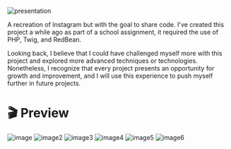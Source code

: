 ![presentation](https://user-images.githubusercontent.com/86054718/224279306-0ba05400-b1bd-4c33-a9da-96a206bb660d.png)

 
A recreation of Instagram but with the goal to share code. I've created this project a while ago as part of a school assignment, it required the use of PHP, Twig, and RedBean.

Looking back, I believe that I could have challenged myself more with this project and explored more advanced techniques or technologies. Nonetheless, I recognize that every project presents an opportunity for growth and improvement, and I will use this experience to push myself further in future projects.

# 🎬 Preview

![image](https://user-images.githubusercontent.com/86054718/224276022-b340c85e-1ad0-4205-b351-ed81dcba87a8.png)
![image2](https://user-images.githubusercontent.com/86054718/224276026-79d1f952-220e-49f6-978a-80aff57eac78.png)
![image3](https://user-images.githubusercontent.com/86054718/224276028-84a77b1c-5986-4f74-b9f7-7f36963e6423.png)
![image4](https://user-images.githubusercontent.com/86054718/224276031-174c7453-befb-4877-b833-fbd15f5a5797.png)
![image5](https://user-images.githubusercontent.com/86054718/224276032-018a1ebc-c2dd-4c23-a20c-15e16138138c.png)
![image6](https://user-images.githubusercontent.com/86054718/224276015-aa3424fe-f4d9-4023-8952-0272bd5b4cd1.png)
